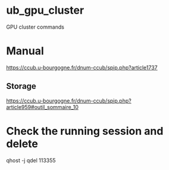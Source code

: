 # ub_gpu_cluster
GPU cluster commands

# Manual 
https://ccub.u-bourgogne.fr/dnum-ccub/spip.php?article1737
## Storage
https://ccub.u-bourgogne.fr/dnum-ccub/spip.php?article959#outil_sommaire_10

# Check the running session and delete
qhost -j
qdel 113355
